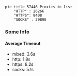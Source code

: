 
```mermaid
pie title 57446 Proxies in list
    "HTTP" : 26266
    "HTTPS": 8408
    "SOCKS" : 29890
```

### Some Info
#### Average Timeout

- mixed: 3.6s
- http: 1.8s
- https: 8.2s
- socks: 5.1s